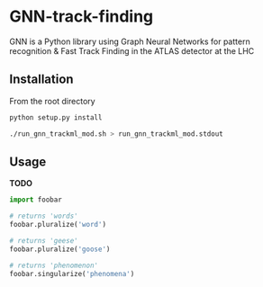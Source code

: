 # GNN-track-finding

GNN is a Python library using Graph Neural Networks for pattern recognition & Fast Track Finding in the ATLAS detector at the LHC

## Installation

From the root directory

```bash
python setup.py install
```

```bash
./run_gnn_trackml_mod.sh > run_gnn_trackml_mod.stdout
```

## Usage

**TODO**

```python
import foobar

# returns 'words'
foobar.pluralize('word')

# returns 'geese'
foobar.pluralize('goose')

# returns 'phenomenon'
foobar.singularize('phenomena')
```
